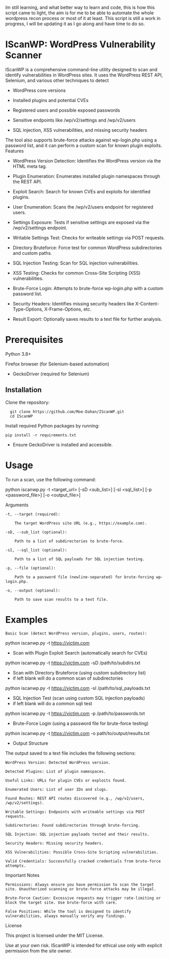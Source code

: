 Im still learning, and what better way to learn and code, this is how this script came to light, the aim is for me to be able to automate the whole wordpress recon process or most of it at least. This script is still a work
in progress, I will be updating it as I go along and have time to do so.

# IScanWP: WordPress Vulnerability Scanner

IScanWP is a comprehensive command-line utility designed to scan and identify vulnerabilities in WordPress sites. It uses the WordPress REST API, Selenium, and various other techniques to detect

   - WordPress core versions

   - Installed plugins and potential CVEs

   - Registered users and possible exposed passwords

   - Sensitive endpoints like /wp/v2/settings and /wp/v2/users

   - SQL injection, XSS vulnerabilities, and missing security headers

The tool also supports brute-force attacks against wp-login.php using a password list, and it can perform a custom scan for known plugin exploits.
Features

   - WordPress Version Detection: Identifies the WordPress version via the HTML meta tag.

   - Plugin Enumeration: Enumerates installed plugin namespaces through the REST API.

   - Exploit Search: Search for known CVEs and exploits for identified plugins.

   - User Enumeration: Scans the /wp/v2/users endpoint for registered users.

   - Settings Exposure: Tests if sensitive settings are exposed via the /wp/v2/settings endpoint.

   - Writable Settings Test: Checks for writeable settings via POST requests.

   - Directory Bruteforce: Force test for common WordPress subdirectories and custom paths.

   - SQL Injection Testing: Scan for SQL injection vulnerabilities.

   - XSS Testing: Checks for common Cross-Site Scripting (XSS) vulnerabilities.

   - Brute-Force Login: Attempts to brute-force wp-login.php with a custom password list.

   - Security Headers: Identifies missing security headers like X-Content-Type-Options, X-Frame-Options, etc.

   - Result Export: Optionally saves results to a text file for further analysis.

# Prerequisites

   Python 3.8+

   Firefox browser (for Selenium-based automation)

- GeckoDriver (required for Selenium)

## Installation

   Clone the repository:

      git clone https://github.com/Moe-Dahan/IScanWP.git
      cd IScanWP
      
   Install required Python packages by running:
    
    pip install -r requirements.txt
    
   - Ensure GeckoDriver is installed and accessible.

# Usage

To run a scan, use the following command:

python iscanwp.py -t <target_url> [-sD <sub_list>] [-sI <sql_list>] [-p <password_file>] [-o <output_file>]

Arguments

    -t, --target (required):

        The target WordPress site URL (e.g., https://example.com).

    -sD, --sub_list (optional):

        Path to a list of subdirectories to brute-force.

    -sI, --sql_list (optional):

        Path to a list of SQL payloads for SQL injection testing.

    -p, --file (optional):

        Path to a password file (newline-separated) for brute-forcing wp-login.php.

    -o, --output (optional):

        Path to save scan results to a text file.

# Examples

    Basic Scan (detect WordPress version, plugins, users, routes):

python iscanwp.py -t https://victim.com
 - Scan with Plugin Exploit Search (automatically search for CVEs)

python iscanwp.py -t https://victim.com -sD /path/to/subdirs.txt
 - Scan with Directory Bruteforce (using custom subdirectory list)
 - if left blank will do a common scan of subdirectories
   
python iscanwp.py -t https://victim.com -sI /path/to/sql_payloads.txt
 - SQL Injection Test (scan using custom SQL injection payloads)
 - if left blank will do a common sqli test

python iscanwp.py -t https://victim.com -p /path/to/passwords.txt
 - Brute-Force Login (using a password file for brute-force testing)

python iscanwp.py -t https://victim.com -o path/to/output/results.txt
 - Output Structure

The output saved to a text file includes the following sections:

    WordPress Version: Detected WordPress version.

    Detected Plugins: List of plugin namespaces.

    Useful Links: URLs for plugin CVEs or exploits found.

    Enumerated Users: List of user IDs and slugs.

    Found Routes: REST API routes discovered (e.g., /wp/v2/users, /wp/v2/settings).

    Writable Settings: Endpoints with writeable settings via POST requests.

    Subdirectories: Found subdirectories through brute-forcing.

    SQL Injection: SQL injection payloads tested and their results.

    Security Headers: Missing security headers.

    XSS Vulnerabilities: Possible Cross-Site Scripting vulnerabilities.

    Valid Credentials: Successfully cracked credentials from brute-force attempts.

Important Notes

    Permissions: Always ensure you have permission to scan the target site. Unauthorized scanning or brute-force attacks may be illegal.

    Brute-Force Caution: Excessive requests may trigger rate-limiting or block the target site. Use brute-force with care.

    False Positives: While the tool is designed to identify vulnerabilities, always manually verify any findings.

License

This project is licensed under the MIT License.

Use at your own risk. IScanWP is intended for ethical use only with explicit permission from the site owner.
